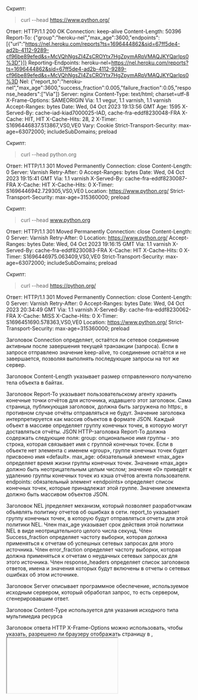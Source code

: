 Скрипт:
>curl --head https://www.python.org/

Ответ:
HTTP/1.1 200 OK
Connection: keep-alive
Content-Length: 50396
Report-To: {"group":"heroku-nel","max_age":3600,"endpoints":[{"url":"https://nel.heroku.com/reports?ts=1696444862&sid=67ff5de4-ad2b-4112-9289-cf96be89efed&s=McVQhNgsZI4ZsCROYtx7HgZpymARpVMAQJKYQarIps0%3D"}]}
Reporting-Endpoints: heroku-nel=https://nel.heroku.com/reports?ts=1696444862&sid=67ff5de4-ad2b-4112-9289-cf96be89efed&s=McVQhNgsZI4ZsCROYtx7HgZpymARpVMAQJKYQarIps0%3D
Nel: {"report_to":"heroku-nel","max_age":3600,"success_fraction":0.005,"failure_fraction":0.05,"response_headers":["Via"]}
Server: nginx
Content-Type: text/html; charset=utf-8
X-Frame-Options: SAMEORIGIN
Via: 1.1 vegur, 1.1 varnish, 1.1 varnish
Accept-Ranges: bytes
Date: Wed, 04 Oct 2023 19:13:56 GMT
Age: 1595
X-Served-By: cache-iad-kiad7000025-IAD, cache-fra-eddf8230048-FRA
X-Cache: HIT, HIT
X-Cache-Hits: 28, 2
X-Timer: S1696446837.513867,VS0,VE0
Vary: Cookie
Strict-Transport-Security: max-age=63072000; includeSubDomains; preload



Скрипт:
>curl --head python.org

Ответ:
HTTP/1.1 301 Moved Permanently
Connection: close
Content-Length: 0
Server: Varnish
Retry-After: 0
Accept-Ranges: bytes
Date: Wed, 04 Oct 2023 19:15:41 GMT
Via: 1.1 varnish
X-Served-By: cache-fra-eddf8230087-FRA
X-Cache: HIT
X-Cache-Hits: 0
X-Timer: S1696446942.729305,VS0,VE0
Location: https://www.python.org/
Strict-Transport-Security: max-age=315360000; preload



Скрипт:
>curl --head www.python.org

Ответ:
HTTP/1.1 301 Moved Permanently
Connection: close
Content-Length: 0
Server: Varnish
Retry-After: 0
Location: https://www.python.org/
Accept-Ranges: bytes
Date: Wed, 04 Oct 2023 19:16:15 GMT
Via: 1.1 varnish
X-Served-By: cache-fra-eddf8230083-FRA
X-Cache: HIT
X-Cache-Hits: 0
X-Timer: S1696446975.063409,VS0,VE0
Strict-Transport-Security: max-age=63072000; includeSubDomains; preload



Скрипт:
>curl --head https://python.org/

Ответ:
HTTP/1.1 301 Moved Permanently
Connection: close
Content-Length: 0
Server: Varnish
Retry-After: 0
Accept-Ranges: bytes
Date: Wed, 04 Oct 2023 20:34:49 GMT
Via: 1.1 varnish
X-Served-By: cache-fra-eddf8230062-FRA
X-Cache: MISS
X-Cache-Hits: 0
X-Timer: S1696451690.578363,VS0,VE0
Location: https://www.python.org/
Strict-Transport-Security: max-age=315360000; preload



Заголовок Connection определяет, остаётся ли сетевое соединение активным после завершения текущей транзакции (запроса). Если в запросе отправлено значение keep-alive, то соединение остаётся и не завершается, позволяя выполнять последующие запросы на тот же сервер.

Заголовок Content-Length указывает размер отправленного получателю тела объекта в байтах.

Заголовок Report-To указывает пользовательскому агенту хранить конечные точки отчётов для источника, издавшего этот заголовок. Сама страница, публикующая заголовок, должна быть загружена по https:, в противном случае отчёты отправляться не будут. Значение заголовка интерпретируется как массив объектов в формате JSON. Каждый объект в массиве определяет группу конечных точек, в которую могут доставляться отчёты. JSON HTTP-заголовка Report-To должна содержать следующие поля:
group: опциональное имя группы - это строка, которая связывает имя с группой конечных точек. Если в объекте нет элемента с именем «group», группе конечных точек будет присвоено имя «default».
max_age: обязательный элемент «max_age» определяет время жизни группы конечных точек. Значение «max_age» должно быть неотрицательным целым числом; значение «0» приведёт к удалению группы конечных точек из кэша отчётов агента пользователя.
endpoints: обязательный элемент «endpoints» определяет список конечных точек, которые принадлежат этой группе. Значение элемента должно быть массивом объектов JSON.

Заголовок NEL jпределяет механизм, который позволяет разработчикам объявлять политику отчетов об ошибках в сети.
 report_to указывает группу конечных точек, в которую будут отправляться отчеты для этой политики NEL.
Член max_age указывает срок действия этой политики NEL в виде неотрицательного целого числа секунд.
Член Success_fraction определяет частоту выборки, которая должна применяться к отчетам об успешных сетевых запросах для этого источника.
Член error_fraction определяет частоту выборки, которая должна применяться к отчетам о неудачных сетевых запросах для этого источника.
Член response_headers определяет список заголовков ответов, имена и значения которых будут включены в отчеты о сетевых ошибках об этом источнике.

Заголовок Server описывает программное обеспечение, используемое исходным сервером, который обработал запрос, то есть сервером, сгенерировавшим ответ.

Заголовок Content-Type используется для указания исходного типа мультимедиа ресурса

Заголовок ответа HTTP X-Frame-Options можно использовать, чтобы указать, разрешено ли браузеру отображать страницу в <frame>, <iframe>, <embed> или <object>. Сайты могут использовать это, чтобы избежать атак с использованием кликджекинга, гарантируя, что их контент не будет встроен в другие сайты. SAMEORIGIN - Страница может отображаться только в том случае, если все исходные кадры имеют то же происхождение, что и сама страница.

Заголовок Via добавляется прокси-серверами, как прямыми, так и обратными, и может появляться в заголовках запроса или ответа. Он используется для отслеживания пересылки сообщений, предотвращения петель запросов и определения возможностей протокола отправителей в цепочке запрос/ответ.

Заголовок HTTP-ответа Accept-Ranges — это маркер, используемый сервером для объявления о поддержке частичных запросов от клиента на загрузку файлов. Значение этого поля указывает единицу измерения, которую можно использовать для определения диапазона.

Заголовок Date содержит дату и время создания сообщения.

Заголовок Age содержит время в секундах, в течение которого объект находился в кэше прокси.

X-Served - By - идентифицирует Fastly сервера кэша обрабатывающие ответ.

X-Cache - указывает, был ли запрос HIT или MISS.

X-Cache-Hits - список, указывающий количество попаданий кэша в каждом узле.

X-Timer - информация о времени ответа.

Заголовок ответа Vary HTTP описывает части сообщения запроса, помимо метода и URL-адреса, которые повлияли на содержимое ответа, в котором он встречается. Чаще всего он используется для создания ключа кэша, когда используется согласование содержимого.

Заголовок ответа HTTP Strict-Transport-Security (часто сокращенно HSTS) информирует браузеры о том, что доступ к сайту следует осуществлять только с использованием HTTPS и что любые будущие попытки доступа к нему с использованием HTTP должны автоматически конвертироваться в HTTPS.

HTTP-заголовок ответа Retry-After указывает, как долго пользовательский агент должен ждать, прежде чем сделать последующий запрос. Этот заголовок используется в трех основных случаях:

При отправке с ответом 503 (Служба недоступна) это указывает, как долго служба будет недоступна.

При отправке с ответом 429 (слишком много запросов) это указывает, как долго ждать, прежде чем делать новый запрос.

При отправке с ответом на перенаправление, например 301 (перемещено навсегда), это указывает минимальное время, в течение которого пользовательскому агенту предлагается подождать перед выдачей перенаправленного запроса.

Заголовок ответа Location указывает URL-адрес, на который нужно перенаправить страницу. Он имеет смысл только тогда, когда обслуживается статусным ответом 3xx (перенаправление) или 201 (создано).

